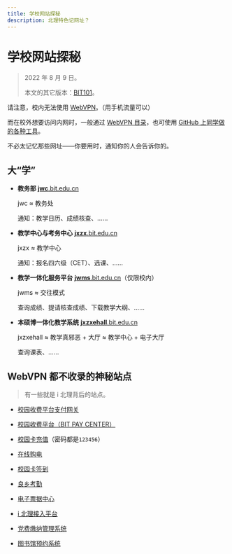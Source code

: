 ```yaml
---
title: 学校网站探秘
description: 北理特色记网址？
---
```


# 学校网站探秘

> 2022 年 8 月 9 日。
>
> 本文的其它版本：[BIT101](https://bit101.cn/#/paper/show/6)。

请注意，校内无法使用 [WebVPN](https://webvpn.bit.edu.cn/)。（用手机流量可以）

而在校外想要访问内网时，一般通过 [WebVPN 目录](https://webvpn.bit.edu.cn/)，也可使用 [GitHub 上同学做的各种工具](https://github.com/search?q=bit+webvpn)。

不必太记忆那些网址——你要用时，通知你的人会告诉你的。

## 大“学”

- **教务部** [**jwc**.bit.edu.cn](https://jwc.bit.edu.cn)

  jwc ≈ 教务处

  通知：教学日历、成绩核查、……

- **教学中心与考务中心** [**jxzx**.bit.edu.cn](https://jxzx.bit.edu.cn)

  jxzx ≈ 教学中心

  通知：报名四六级（CET）、选课、……

- **教学一体化服务平台** [**jwms**.bit.edu.cn](http://jwms.bit.edu.cn/)（仅限校内）

  jwms ≈ 交往模式

  查询成绩、提请核查成绩、下载教学大纲、……

- **本硕博一体化教学系统** [**jxzxehall**.bit.edu.cn](http://jxzxehall.bit.edu.cn/new/index.html)

  jxzxehall ≈ 教学真邪恶 + 大厅 ≈ 教学中心 + 电子大厅

  查询课表、……

## WebVPN 都不收录的神秘站点

> 有一些就是 i 北理背后的站点。

- [校园收费平台支付网关](https://pay.info.bit.edu.cn/)

- [校园收费平台（BIT PAY CENTER）](https://easypay.info.bit.edu.cn/)

- [校园卡充值](http://dkykt.info.bit.edu.cn/cardpay/openCardRechargeLogin?temporaryopen=true)（密码都是`123456`）

- [在线购电](https://elec.info.bit.edu.cn/)

- [校园卡签到](http://sis.info.bit.edu.cn/)

- [良乡考勤](http://lxkq.info.bit.edu.cn/)

- [电子票据中心](https://ebill.info.bit.edu.cn/)

- [i 北理接入平台](https://ibitportal.info.bit.edu.cn/)

- [党费缴纳管理系统](http://dangfei.info.bit.edu.cn/)

- [图书馆预约系统](http://seat.lib.bit.edu.cn/)
